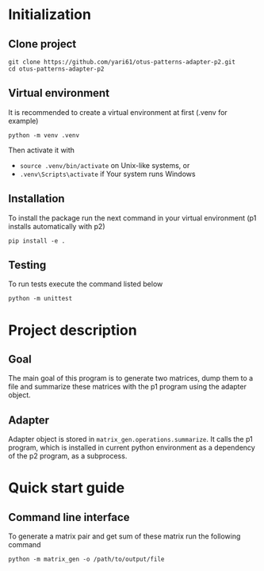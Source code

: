 # Initialization
## Clone project
```
git clone https://github.com/yari61/otus-patterns-adapter-p2.git
cd otus-patterns-adapter-p2
```

## Virtual environment
It is recommended to create a virtual environment at first (.venv for example)
```
python -m venv .venv
```

Then activate it with 
- ```source .venv/bin/activate```
on Unix-like systems, or
- ```.venv\Scripts\activate```
if Your system runs Windows

## Installation
To install the package run the next command in your virtual environment (p1 installs automatically with p2)
```
pip install -e .
```

## Testing
To run tests execute the command listed below
```
python -m unittest
```

# Project description
## Goal
The main goal of this program is to generate two matrices, dump them to a file and summarize these matrices with the p1 program using the adapter object.
## Adapter
Adapter object is stored in ```matrix_gen.operations.summarize```. It calls the p1 program, which is installed in current python environment as a dependency of the p2 program, as a subprocess.

# Quick start guide
## Command line interface
To generate a matrix pair and get sum of these matrix run the following command
```
python -m matrix_gen -o /path/to/output/file
```